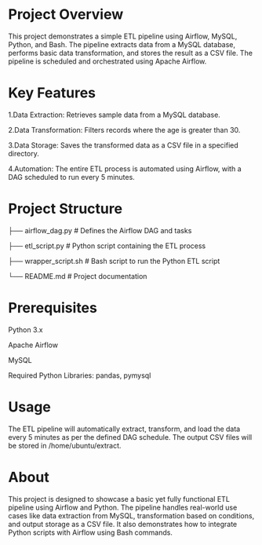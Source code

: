 # Project Overview
This project demonstrates a simple ETL pipeline using Airflow, MySQL, Python, and Bash. The pipeline extracts data from a MySQL database, performs basic data transformation, and stores the result as a CSV file. The pipeline is scheduled and orchestrated using Apache Airflow.

# Key Features
1.Data Extraction: Retrieves sample data from a MySQL database.

2.Data Transformation: Filters records where the age is greater than 30.

3.Data Storage: Saves the transformed data as a CSV file in a specified directory.

4.Automation: The entire ETL process is automated using Airflow, with a DAG scheduled to run every 5 minutes.

# Project Structure

├── airflow_dag.py           # Defines the Airflow DAG and tasks

├── etl_script.py            # Python script containing the ETL process

├── wrapper_script.sh        # Bash script to run the Python ETL script

└── README.md                # Project documentation



# Prerequisites

Python 3.x

Apache Airflow

MySQL

Required Python Libraries: pandas, pymysql

# Usage
The ETL pipeline will automatically extract, transform, and load the data every 5 minutes as per the defined DAG schedule. The output CSV files will be stored in /home/ubuntu/extract.

# About
This project is designed to showcase a basic yet fully functional ETL pipeline using Airflow and Python. The pipeline handles real-world use cases like data extraction from MySQL, transformation based on conditions, and output storage as a CSV file. It also demonstrates how to integrate Python scripts with Airflow using Bash commands.



